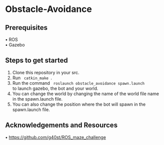# Obstacle-Avoidance

## Prerequisites
•	ROS </br>
•	Gazebo

## Steps to get started
1. Clone this repository in your src.
2. Run <code> catkin_make </code>.
3. Run the command <code> roslaunch obstacle_avoidance spawn.launch </code> to launch gazebo, the bot and your world.
4. You can change the world by changing the name of the world file name in the spawn.launch file.
5. You can also change the position where the bot will spawn in the spawn.launch file.

## Acknowledgements and Resources
•	https://github.com/g40st/ROS_maze_challenge


